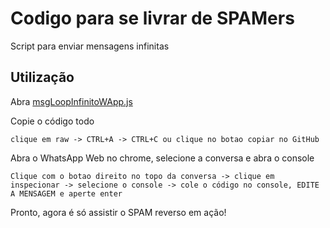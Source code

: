 # Codigo para se livrar de SPAMers

Script para enviar mensagens infinitas

## Utilização

Abra [msgLoopInfinitoWApp.js](https://github.com/tmuniz570/msgLoopInfinitoWApp/blob/main/msgLoopInfinitoWApp.js)

Copie o código todo

``clique em raw -> CTRL+A -> CTRL+C ou clique no botao copiar no GitHub``

Abra o WhatsApp Web no chrome, selecione a conversa e abra o console

``Clique com o botao direito no topo da conversa -> clique em inspecionar -> selecione o console -> cole o código no console, EDITE A MENSAGEM e aperte enter``

Pronto, agora é só assistir o SPAM reverso em ação!
